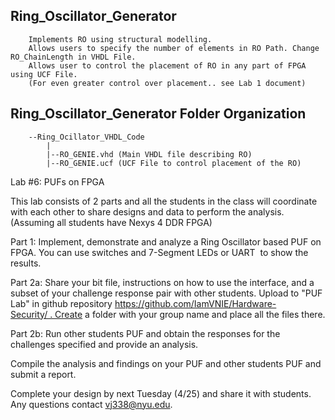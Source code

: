 
## Ring_Oscillator_Generator
		Implements RO using structural modelling. 
		Allows users to specify the number of elements in RO Path. Change RO_ChainLength in VHDL File.
		Allows user to control the placement of RO in any part of FPGA using UCF File.
		(For even greater control over placement.. see Lab 1 document) 	
		
## Ring_Oscillator_Generator Folder Organization 
		--Ring_Ocillator_VHDL_Code
			|
			|--RO_GENIE.vhd (Main VHDL file describing RO)
			|--RO_GENIE.ucf (UCF File to control placement of the RO)

Lab #6: PUFs on FPGA

This lab consists of 2 parts and all the students in the class will coordinate with each other to share designs and data to perform the analysis. (Assuming all students have Nexys 4 DDR FPGA)

Part 1: Implement, demonstrate and analyze a Ring Oscillator based PUF on FPGA. You can use switches and 7-Segment LEDs or UART  to show the results. 

Part 2a: Share your bit file, instructions on how to use the interface, and a subset of your challenge response pair with other students. Upload to "PUF Lab" in github repository https://github.com/IamVNIE/Hardware-Security/ . Create a folder with your group name and place all the files there.

Part 2b: Run other students PUF and obtain the responses for the challenges specified and provide an analysis. 

Compile the analysis and findings on your PUF and other students PUF and submit a report. 

Complete your design by next Tuesday (4/25) and share it with students. Any questions contact vj338@nyu.edu.